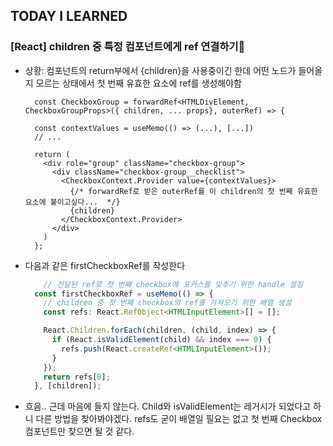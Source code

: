 ## TODAY I LEARNED

### [React] children 중 특정 컴포넌트에게 ref 연결하기🤔

- 상황: 컴포넌트의 return부에서 {children}을 사용중이긴 한데 어떤 노드가 들어올지 모르는 상태에서 첫 번째 유효한 요소에 ref를 생성해야함

  ```tsx
    const CheckboxGroup = forwardRef<HTMLDivElement, CheckboxGroupProps>({ children, ... props}, outerRef) => {

    const contextValues = useMemo(() => (...), [...])
    // ...

    return (
      <div role="group" className="checkbox-group">
        <div className="checkbox-group__checklist">
          <CheckboxContext.Provider value={contextValues}>
            {/* forwardRef로 받은 outerRef를 이 children의 첫 번째 유효한 요소에 붙이고싶다...  */}
            {children}
          </CheckboxContext.Provider>
        </div>
      )
    };
  ```

- 다음과 같은 firstCheckboxRef를 작성한다

  ```jsx
      // 전달된 ref로 첫 번째 checkbox에 포커스를 맞추기 위한 handle 설정
    const firstCheckboxRef = useMemo(() => {
      // children 중 첫 번째 checkbox의 ref를 가져오기 위한 배열 생성
      const refs: React.RefObject<HTMLInputElement>[] = [];

      React.Children.forEach(children, (child, index) => {
        if (React.isValidElement(child) && index === 0) {
          refs.push(React.createRef<HTMLInputElement>());
        }
      });
      return refs[0];
    }, [children]);

  ```

- 흐음.. 근데 마음에 들지 않는다. Child와 isValidElement는 레거시가 되었다고 하니 다른 방법을 찾아봐야겠다. refs도 굳이 배열일 필요는 없고 첫 번째 Checkbox 컴포넌트만 찾으면 될 것 같다.
